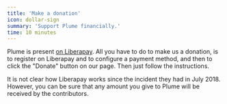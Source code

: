 ```yaml
---
title: 'Make a donation'
icon: dollar-sign
summary: 'Support Plume financially.'
time: 10 minutes
---
```


Plume is present [on Liberapay](https://liberapay.com/Plume). All you have to do
to make us a donation, is to register on Liberapay and to configure a payment method,
and then to click the "Donate" button on our page. Then just follow the instructions.

It is not clear how Liberapay works since the incident they had in July 2018. However, you
can be sure that any amount you give to Plume will be received by the contributors.

